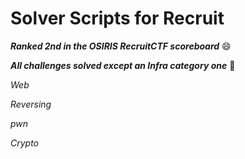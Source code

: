 # Solver Scripts for Recruit

**_Ranked 2nd in the OSIRIS RecruitCTF scoreboard_** 😄

**_All challenges solved except an Infra category one_** 🥲

*Web*

*Reversing*

*pwn*

*Crypto*

